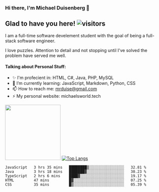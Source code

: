 ### Hi there, I'm Michael Duisenberg 👋
## Glad to have you here! ![visitors](https://visitor-badge.glitch.me/badge?page_id=MrDuise.MrDuise)

I am a full-time software develement student with the goal of being a full-stack software engineer. 

I love puzzles. Attention to detail and not stopping until I've solved the problem have served me well.

#### Talking about Personal Stuff:
- ✨ I'm profecient in: HTML, C#, Java, PHP, MySQL
- 🌱 I’m currently learning: JavaScript, Markdown, Python, CSS
- 📫 How to reach me: mrduise@gmail.com
- ⚡ My personal website: michaelsworld.tech
<!--
**MrDuise/MrDuise** is a ✨ _special_ ✨ repository because its `README.md` (this file) appears on your GitHub profile.

Here are some ideas to get you started:

- 🔭 I’m currently working on ...

- 👯 I’m looking to collaborate on ...
- 🤔 I’m looking for help with ...
- 💬 Ask me about ...

- 😄 Pronouns: ...
- ⚡ Fun fact: ...
-->

<img height="180em" src="https://github-readme-stats.vercel.app/api/?username=MrDuise&show_icons=true&hide_border=true&&count_private=true&include_all_commits=true" /> [![Top Langs](https://github-readme-stats.vercel.app/api/top-langs/?username=MrDuise&langs_count=8)](https://github.com/anuraghazra/github-readme-stats)


<!--START_SECTION:waka-->
```text
JavaScript   3 hrs 35 mins   ████████▒░░░░░░░░░░░░░░░░   32.81 % 
Java         3 hrs 18 mins   ███████▓░░░░░░░░░░░░░░░░░   30.23 % 
TypeScript   2 hrs 6 mins    ████▓░░░░░░░░░░░░░░░░░░░░   19.17 % 
HTML         47 mins         █▓░░░░░░░░░░░░░░░░░░░░░░░   07.25 % 
CSS          35 mins         █▒░░░░░░░░░░░░░░░░░░░░░░░   05.39 % 
```
<!--END_SECTION:waka-->
